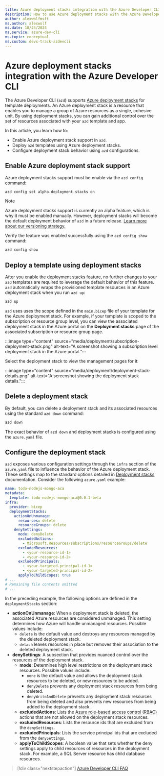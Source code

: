```yaml
---
title: Azure deployment stacks integration with the Azure Developer CLI
description: How to use Azure deployment stacks with the Azure Developer CLI (azd)
author: alexwolfmsft
ms.author: alexwolf
ms.date: 10/24/2024
ms.service: azure-dev-cli
ms.topic: conceptual
ms.custom: devx-track-azdevcli
---
```


# Azure deployment stacks integration with the Azure Developer CLI

The Azure Developer CLI (`azd`) supports [Azure deployment stacks](/azure/azure-resource-manager/bicep/deployment-stacks) for template deployments. An Azure deployment stack is a resource that enables you to manage a group of Azure resources as a single, cohesive unit. By using deployment stacks, you can gain additional control over the set of resources associated with your `azd` template and app.

In this article, you learn how to:

- Enable Azure deployment stack support in `azd`.
- Deploy `azd` templates using Azure deployment stacks.
- Configure deployment stack behavior using `azd` configurations.

## Enable Azure deployment stack support

Azure deployment stacks support must be enable via the `azd config` command:

```bash
azd config set alpha.deployment.stacks on
```

> [!NOTE]
> Azure deployment stacks support is currently an alpha feature, which is why it must be enabled manually. However, deployment stacks will become the default deployment behavior of `azd` in a future release.
> [Learn more about our versioning strategy.](./feature-versioning.md)

Verify the feature was enabled successfully using the `azd config show` command:

```bash
azd config show
```

## Deploy a template using deployment stacks

After you enable the deployment stacks feature, no further changes to your `azd` templates are required to leverage the default behavior of this feature. `azd` automatically wraps the provisioned template resources in an Azure deployment stack when you run `azd up`:

```bash
azd up
```

`azd` uses uses the scope defined in the `main.bicep` file of your template for the Azure deployment stack. For example, if your template is scoped to the subscription or resource group level, you can view the associated deployment stack in the Azure portal on the **Deployment stacks** page of the associated subscription or resource group page.

:::image type="content" source="media/deployment/subscription-deployment-stack.png" alt-text="A screenshot showing a subscription level deployment stack in the Azure portal.":::

Select the deployment stack to view the management pages for it:

:::image type="content" source="media/deployment/deployment-stack-details.png" alt-text="A screenshot showing the deployment stack details.":::

## Delete a deployment stack

By default, you can delete a deployment stack and its associated resources using the standard `azd down` command:

```bash
azd down
```

The exact behavior of `azd down` and deployment stacks is configured using the `azure.yaml` file.

## Configure the deployment stack

`azd` exposes various configuration settings through the `infra` section of the `azure.yaml` file to influence the behavior of the Azure deployment stack. These settings map to the standard options detailed in [Deployment stacks](/azure/azure-resource-manager/bicep/deployment-stacks) documentation. Consider the following `azure.yaml` example:

```yml
name: todo-nodejs-mongo-aca
metadata:
  template: todo-nodejs-mongo-aca@0.0.1-beta
infra:
  provider: bicep
  deploymentStacks:
    actionOnUnmanage:
      resources: delete
      resourceGroups: delete
    denySettings:
      mode: denyDelete
      excludedActions:
        - Microsoft.Resources/subscriptions/resourceGroups/delete
      excludedResources:
        - <your-resource-id-1>
        - <your-resource-id-2>
      excludedPrincipals:
        - <your-targeted-principal-id-1>
        - <your-targeted-principal-id-2>
      applyToChildScopes: true
# ...
# Remaining file contents omitted
# ...
```

In the preceding example, the following options are defined in the `deploymentStacks` section:

- **actionOnUnmanage**: When a deployment stack is deleted, the associated Azure resources are considered unmanaged. This setting determines how Azure will handle unmanaged resources. Possible values include:
  - `delete` is the default value and destroys any resources managed by the deleted deployment stack.
  - `detach` leaves resources in place but removes their association to the deleted deployment stack.
- **denySettings**: A subsection that provides nuanced control over the resources of the deployment stack.
  - **mode**: Determines high level restrictions on the deployment stack resources. Possible values include:
    - `none` is the default value and allows the deployment stack resources to be deleted, or new resources to be added.
    - `denyDelete` prevents any deployment stack resources from being deleted.
    - `denyWriteAndDelete` prevents any deployment stack resources from being deleted and also prevents new resources from being added to the deployment stack.
  - **excludedActions**: Lists the [Azure role-based access control (RBAC)](/azure/role-based-access-control/overview) actions that are not allowed on the deployment stack resources.
  - **excludedResources**: Lists the resource ids that are excluded from the `denySettings`.
  - **excludedPrincipals**: Lists the service principal ids that are excluded from the `denySettings`.
  - **applyToChildScopes**: A boolean value that sets whether the deny settings apply to child resources of resources in the deployment stack. For example, a SQL Server resource has child database resources.

> [!div class="nextstepaction"]
> [Azure Developer CLI FAQ](./faq.yml)
